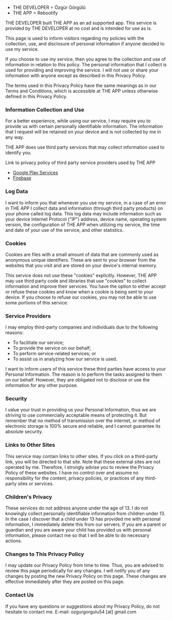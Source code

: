 - THE DEVELOPER = Özgür Görgülü
- THE APP = Rebootify

THE DEVELOPER built THE APP as an ad supported app. This service is provided by THE DEVELOPER at no cost and is intended for use as is.

This page is used to inform visitors regarding my policies with the collection, use, and disclosure of personal information if anyone decided to use my service.

If you choose to use my service, then you agree to the collection and use of information in relation to this policy. The personal information that I collect is used for providing and improving the service. I will not use or share your information with anyone except as described in this Privacy Policy.

The terms used in this Privacy Policy have the same meanings as in our Terms and Conditions, which is accessible at THE APP unless otherwise defined in this Privacy Policy.


### Information Collection and Use
For a better experience, while using our service, I may require you to provide us with certain personally identifiable information. The information that I request will be retained on your device and is not collected by me in any way.

THE APP does use third party services that may collect information used to identify you.

Link to privacy policy of third party service providers used by THE APP
- [Google Play Services](https://policies.google.com/privacy)
- [Firebase](https://firebase.google.com/policies/analytics)


### Log Data
I want to inform you that whenever you use my service, in a case of an error in THE APP I collect data and information (through third party products) on your phone called log data. This log data may include information such as your device Internet Protocol ("IP") address, device name, operating system version, the configuration of THE APP when utilizing my service, the time and date of your use of the service, and other statistics.


### Cookies
Cookies are files with a small amount of data that are commonly used as anonymous unique identifiers. These are sent to your browser from the websites that you visit and are stored on your device's internal memory.

This service does not use these "cookies" explicitly. However, THE APP may use third party code and libraries that use "cookies" to collect information and improve their services. You have the option to either accept or refuse these cookies and know when a cookie is being sent to your device. If you choose to refuse our cookies, you may not be able to use some portions of this service.


### Service Providers
I may employ third-party companies and individuals due to the following reasons:

- To facilitate our service;
- To provide the service on our behalf;
- To perform service-related services; or
- To assist us in analyzing how our service is used.

I want to inform users of this service these third parties have access to your Personal Information. The reason is to perform the tasks assigned to them on our behalf. However, they are obligated not to disclose or use the information for any other purpose.


### Security
I value your trust in providing us your Personal Information, thus we are striving to use commercially acceptable means of protecting it. But remember that no method of transmission over the internet, or method of electronic storage is 100% secure and reliable, and I cannot guarantee its absolute security.


### Links to Other Sites
This service may contain links to other sites. If you click on a third-party link, you will be directed to that site. Note that these external sites are not operated by me. Therefore, I strongly advise you to review the Privacy Policy of these websites. I have no control over and assume no responsibility for the content, privacy policies, or practices of any third-party sites or services.


### Children's Privacy
These services do not address anyone under the age of 13. I do not knowingly collect personally identifiable information from children under 13. In the case I discover that a child under 13 has provided me with personal information, I immediately delete this from our servers. If you are a parent or guardian and you are aware your child has provided us with personal information, please contact me so that I will be able to do necessary actions.


### Changes to This Privacy Policy
I may update our Privacy Policy from time to time. Thus, you are advised to review this page periodically for any changes. I will notify you of any changes by posting the new Privacy Policy on this page. These changes are effective immediately after they are posted on this page.


### Contact Us
If you have any questions or suggestions about my Privacy Policy, do not hesitate to contact me. E-mail: ozgurgorgulu54 [at] gmail.com